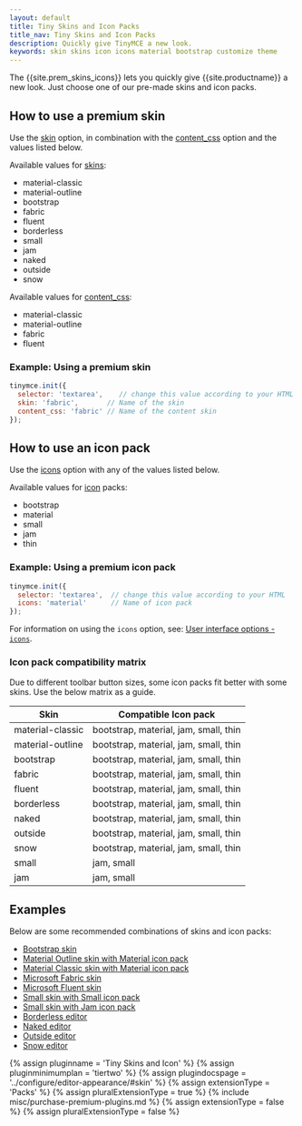 ```yaml
---
layout: default
title: Tiny Skins and Icon Packs
title_nav: Tiny Skins and Icon Packs
description: Quickly give TinyMCE a new look.
keywords: skin skins icon icons material bootstrap customize theme
---
```


The {{site.prem_skins_icons}} lets you quickly give {{site.productname}} a new look. Just choose one of our pre-made skins and icon packs.

## How to use a premium skin

Use the [skin]({{site.baseurl}}/configure/editor-appearance/#skin) option, in combination with the [content_css]({{site.baseurl}}/configure/content-appearance/#content_css) option and the values listed below.

Available values for [skins]({{site.baseurl}}/configure/editor-appearance/#skin):

- material-classic
- material-outline
- bootstrap
- fabric
- fluent
- borderless
- small
- jam
- naked
- outside
- snow

Available values for [content_css]({{site.baseurl}}/configure/content-appearance/#content_css):

- material-classic
- material-outline
- fabric
- fluent

### Example: Using a premium skin

```js
tinymce.init({
  selector: 'textarea',    // change this value according to your HTML
  skin: 'fabric',       // Name of the skin
  content_css: 'fabric' // Name of the content skin
});
```

## How to use an icon pack

Use the [icons]({{site.baseurl}}/configure/editor-appearance/#icons) option with any of the values listed below.

Available values for [icon]({{site.baseurl}}/configure/editor-appearance/#icons) packs:

- bootstrap
- material
- small
- jam
- thin

### Example: Using a premium icon pack

```js
tinymce.init({
  selector: 'textarea',  // change this value according to your HTML
  icons: 'material'      // Name of icon pack
});
```

For information on using the `icons` option, see: [User interface options - `icons`]({{site.baseurl}}/configure/editor-appearance/#icons).

### Icon pack compatibility matrix

Due to different toolbar button sizes, some icon packs fit better with some skins. Use the below matrix as a guide.

| Skin | Compatible Icon pack |
| --- | --- |
| material-classic | bootstrap, material, jam, small, thin |
| material-outline | bootstrap, material, jam, small, thin |
| bootstrap | bootstrap, material, jam, small, thin |
| fabric | bootstrap, material, jam, small, thin |
| fluent | bootstrap, material, jam, small, thin |
| borderless | bootstrap, material, jam, small, thin |
| naked | bootstrap, material, jam, small, thin |
| outside | bootstrap, material, jam, small, thin |
| snow | bootstrap, material, jam, small, thin |
| small | jam, small |
| jam | jam, small |

## Examples

Below are some recommended combinations of skins and icon packs:

* [Bootstrap skin]({{site.baseurl}}/enterprise/premium-skins-and-icon-packs/bootstrap-demo/)
* [Material Outline skin with Material icon pack]({{site.baseurl}}/enterprise/premium-skins-and-icon-packs/material-outline-demo/)
* [Material Classic skin with Material icon pack]({{site.baseurl}}/enterprise/premium-skins-and-icon-packs/material-classic-demo/)
* [Microsoft Fabric skin]({{site.baseurl}}/enterprise/premium-skins-and-icon-packs/fabric-demo/)
* [Microsoft Fluent skin]({{site.baseurl}}/enterprise/premium-skins-and-icon-packs/fluent-demo/)
* [Small skin with Small icon pack]({{site.baseurl}}/enterprise/premium-skins-and-icon-packs/small-demo/)
* [Small skin with Jam icon pack]({{site.baseurl}}/enterprise/premium-skins-and-icon-packs/jam-demo/)
* [Borderless editor]({{site.baseurl}}/enterprise/premium-skins-and-icon-packs/borderless-demo/)
* [Naked editor]({{site.baseurl}}/enterprise/premium-skins-and-icon-packs/naked-demo/)
* [Outside editor]({{site.baseurl}}/enterprise/premium-skins-and-icon-packs/outside-demo/)
* [Snow editor]({{site.baseurl}}/enterprise/premium-skins-and-icon-packs/snow-demo/)

{% assign pluginname = 'Tiny Skins and Icon' %}
{% assign pluginminimumplan = 'tiertwo' %}
{% assign plugindocspage = '../configure/editor-appearance/#skin' %}
{% assign extensionType = 'Packs' %}
{% assign pluralExtensionType = true %}
{% include misc/purchase-premium-plugins.md %}
{% assign extensionType = false %}
{% assign pluralExtensionType = false %}

